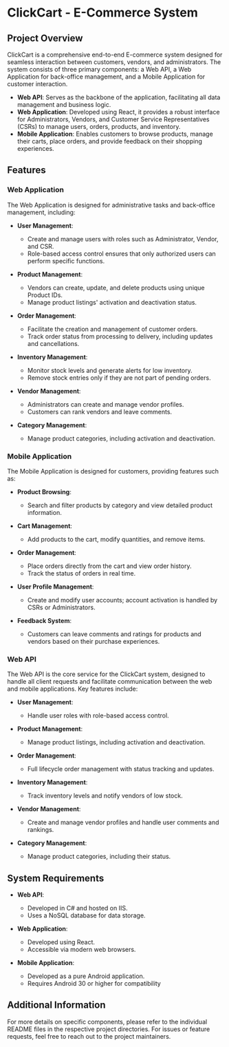 # ClickCart - E-Commerce System

## Project Overview

ClickCart is a comprehensive end-to-end E-commerce system designed for seamless interaction between customers, vendors, and administrators. The system consists of three primary components: a Web API, a Web Application for back-office management, and a Mobile Application for customer interaction.

- **Web API**: Serves as the backbone of the application, facilitating all data management and business logic.
- **Web Application**: Developed using React, it provides a robust interface for Administrators, Vendors, and Customer Service Representatives (CSRs) to manage users, orders, products, and inventory.
- **Mobile Application**: Enables customers to browse products, manage their carts, place orders, and provide feedback on their shopping experiences.

## Features

### Web Application

The Web Application is designed for administrative tasks and back-office management, including:

- **User Management**: 
  - Create and manage users with roles such as Administrator, Vendor, and CSR.
  - Role-based access control ensures that only authorized users can perform specific functions.

- **Product Management**: 
  - Vendors can create, update, and delete products using unique Product IDs.
  - Manage product listings' activation and deactivation status.

- **Order Management**: 
  - Facilitate the creation and management of customer orders.
  - Track order status from processing to delivery, including updates and cancellations.

- **Inventory Management**: 
  - Monitor stock levels and generate alerts for low inventory.
  - Remove stock entries only if they are not part of pending orders.

- **Vendor Management**: 
  - Administrators can create and manage vendor profiles.
  - Customers can rank vendors and leave comments.

- **Category Management**: 
  - Manage product categories, including activation and deactivation.

### Mobile Application

The Mobile Application is designed for customers, providing features such as:

- **Product Browsing**: 
  - Search and filter products by category and view detailed product information.

- **Cart Management**: 
  - Add products to the cart, modify quantities, and remove items.

- **Order Management**: 
  - Place orders directly from the cart and view order history.
  - Track the status of orders in real time.

- **User Profile Management**: 
  - Create and modify user accounts; account activation is handled by CSRs or Administrators.

- **Feedback System**: 
  - Customers can leave comments and ratings for products and vendors based on their purchase experiences.

### Web API

The Web API is the core service for the ClickCart system, designed to handle all client requests and facilitate communication between the web and mobile applications. Key features include:

- **User Management**: 
  - Handle user roles with role-based access control.

- **Product Management**: 
  - Manage product listings, including activation and deactivation.

- **Order Management**: 
  - Full lifecycle order management with status tracking and updates.

- **Inventory Management**: 
  - Track inventory levels and notify vendors of low stock.

- **Vendor Management**: 
  - Create and manage vendor profiles and handle user comments and rankings.

- **Category Management**: 
  - Manage product categories, including their status.

## System Requirements

- **Web API**: 
  - Developed in C# and hosted on IIS.
  - Uses a NoSQL database for data storage.

- **Web Application**: 
  - Developed using React.
  - Accessible via modern web browsers.

- **Mobile Application**: 
  - Developed as a pure Android application.
  - Requires Android 30 or higher for compatibility

## Additional Information

For more details on specific components, please refer to the individual README files in the respective project directories. For issues or feature requests, feel free to reach out to the project maintainers.
